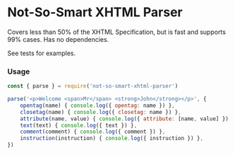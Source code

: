 # Not-So-Smart XHTML Parser

Covers less than 50% of the XHTML Specification, but is fast and supports 99% cases. Has no dependencies.

See tests for examples.

### Usage

```js
const { parse } = require('not-so-smart-xhtml-parser')

parse('<p>Welcome <span>Mr</span> <strong>John</strong></p>', {
    opentag(name) { console.log({ opentag: name }) },
    closetag(name) { console.log({ closetag: name }) },
    attribute(name, value) { console.log({ attribute: [name, value] }) },
    text(text) { console.log({ text }) },
    comment(comment) { console.log({ comment }) },
    instruction(instruction) { console.log({ instruction }) },
})
```
